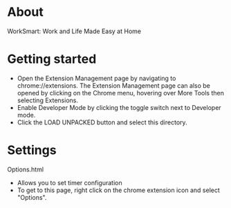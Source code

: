 # About
WorkSmart: Work and Life Made Easy at Home


# Getting started

- Open the Extension Management page by navigating to chrome://extensions.
The Extension Management page can also be opened by clicking on the Chrome menu, hovering over More Tools then selecting Extensions.
- Enable Developer Mode by clicking the toggle switch next to Developer mode.
- Click the LOAD UNPACKED button and select this directory.

# Settings

Options.html 
- Allows you to set timer configuration
- To get to this page, right click on the chrome extension icon and select "Options".
